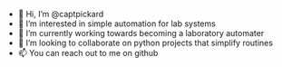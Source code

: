 - 👋 Hi, I’m @captpickard
- 👀 I’m interested in simple automation for lab systems
- 🌱 I’m currently working towards becoming a laboratory automater
- 💞️ I’m looking to collaborate on python projects that simplify routines
- 📫 You can reach out to me on github

<!---
captpickard/captpickard is a ✨ special ✨ repository because its `README.md` (this file) appears on your GitHub profile.
You can click the Preview link to take a look at your changes.
--->
